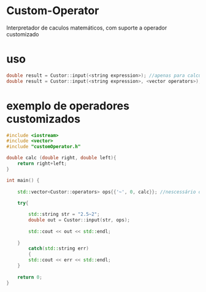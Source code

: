 # Custom-Operator
Interpretador de caculos matemáticos, com suporte a operador customizado

# uso
```cpp
double result = Custor::input(<string expression>); //apenas para calcular a expressão
double result = Custor::input(<string expression>, <vector operators>); //calcular expressão com operadores customizados
```

# exemplo de operadores customizados
```cpp
#include <iostream>
#include <vector>
#include "customOperator.h"

double calc (double right, double left){
	return right+left;
}

int main() {
  
	std::vector<Custor::operators> ops{{'~', 0, calc}}; //nescessário o operador, a posição, e a função que irá lidar com o cálculo
  
	try{

		std::string str = "2.5~2";
		double out = Custor::input(str, ops);
    
		std::cout << out << std::endl;
    
	}
        catch(std::string err)
        {
		std::cout << err << std::endl;
	}
	
	return 0;
}
```
